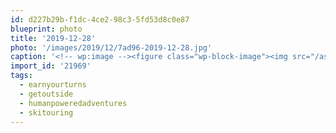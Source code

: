 ```yaml
---
id: d227b29b-f1dc-4ce2-98c3-5fd53d8c0e87
blueprint: photo
title: '2019-12-28'
photo: '/images/2019/12/7ad96-2019-12-28.jpg'
caption: '<!-- wp:image --><figure class="wp-block-image"><img src="/assets/images/2019/12/7ad96-2019-12-28.jpg" /></figure><!-- /wp:image --><!-- wp:paragraph --><p>I suppose today was a good day. #earnyourturns #skitouring #getoutside #humanpoweredadventures</p><!-- /wp:paragraph -->'
import_id: '21969'
tags:
  - earnyourturns
  - getoutside
  - humanpoweredadventures
  - skitouring
---
```

